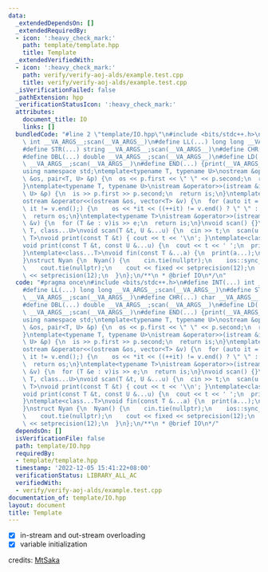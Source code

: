 ```yaml
---
data:
  _extendedDependsOn: []
  _extendedRequiredBy:
  - icon: ':heavy_check_mark:'
    path: template/template.hpp
    title: Template
  _extendedVerifiedWith:
  - icon: ':heavy_check_mark:'
    path: verify/verify-aoj-alds/example.test.cpp
    title: verify/verify-aoj-alds/example.test.cpp
  _isVerificationFailed: false
  _pathExtension: hpp
  _verificationStatusIcon: ':heavy_check_mark:'
  attributes:
    document_title: IO
    links: []
  bundledCode: "#line 2 \"template/IO.hpp\"\n#include <bits/stdc++.h>\n#define INT(...)\
    \ int __VA_ARGS__;scan(__VA_ARGS__)\n#define LL(...) long long __VA_ARGS__;scan(__VA_ARGS__)\n\
    #define STR(...) string __VA_ARGS__;scan(__VA_ARGS__)\n#define CHR(...) char __VA_ARGS__;scan(__VA_ARGS__)\n\
    #define DBL(...) double __VA_ARGS__;scan(__VA_ARGS__)\n#define LD(...) long double\
    \ __VA_ARGS__;scan(__VA_ARGS__)\n#define END(...) {print(__VA_ARGS__);return;}\n\
    using namespace std;\ntemplate<typename T, typename U>\nostream &operator<<(ostream\
    \ &os, pair<T, U> &p) {\n  os << p.first << \" \" << p.second;\n  return os;\n\
    }\ntemplate<typename T, typename U>\nistream &operator>>(istream &is, pair<T,\
    \ U> &p) {\n  is >> p.first >> p.second;\n  return is;\n}\ntemplate<typename T>\n\
    ostream &operator<<(ostream &os, vector<T> &v) {\n  for (auto it = v.begin();\
    \ it != v.end();) {\n    os << *it << ((++it) != v.end() ? \" \" : \"\");\n  }\n\
    \  return os;\n}\ntemplate<typename T>\nistream &operator>>(istream &is, vector<T>\
    \ &v) {\n  for (T &e : v)is >> e;\n  return is;\n}\nvoid scan() {}\ntemplate<class\
    \ T, class...U>\nvoid scan(T &t, U &...u) {\n  cin >> t;\n  scan(u...);\n}\ntemplate<class\
    \ T>\nvoid print(const T &t) { cout << t << '\\n'; }\ntemplate<class T, class...U>\n\
    void print(const T &t, const U &...u) {\n  cout << t << ' ';\n  print(u...);\n\
    }\ntemplate<class...T>\nvoid fin(const T &...a) {\n  print(a...);\n  exit(0);\n\
    }\nstruct Nyan {\n  Nyan() {\n    cin.tie(nullptr);\n    ios::sync_with_stdio(false);\n\
    \    cout.tie(nullptr);\n    cout << fixed << setprecision(12);\n    cerr << fixed\
    \ << setprecision(12);\n  }\n};\n/**\n * @brief IO\n*/\n"
  code: "#pragma once\n#include <bits/stdc++.h>\n#define INT(...) int __VA_ARGS__;scan(__VA_ARGS__)\n\
    #define LL(...) long long __VA_ARGS__;scan(__VA_ARGS__)\n#define STR(...) string\
    \ __VA_ARGS__;scan(__VA_ARGS__)\n#define CHR(...) char __VA_ARGS__;scan(__VA_ARGS__)\n\
    #define DBL(...) double __VA_ARGS__;scan(__VA_ARGS__)\n#define LD(...) long double\
    \ __VA_ARGS__;scan(__VA_ARGS__)\n#define END(...) {print(__VA_ARGS__);return;}\n\
    using namespace std;\ntemplate<typename T, typename U>\nostream &operator<<(ostream\
    \ &os, pair<T, U> &p) {\n  os << p.first << \" \" << p.second;\n  return os;\n\
    }\ntemplate<typename T, typename U>\nistream &operator>>(istream &is, pair<T,\
    \ U> &p) {\n  is >> p.first >> p.second;\n  return is;\n}\ntemplate<typename T>\n\
    ostream &operator<<(ostream &os, vector<T> &v) {\n  for (auto it = v.begin();\
    \ it != v.end();) {\n    os << *it << ((++it) != v.end() ? \" \" : \"\");\n  }\n\
    \  return os;\n}\ntemplate<typename T>\nistream &operator>>(istream &is, vector<T>\
    \ &v) {\n  for (T &e : v)is >> e;\n  return is;\n}\nvoid scan() {}\ntemplate<class\
    \ T, class...U>\nvoid scan(T &t, U &...u) {\n  cin >> t;\n  scan(u...);\n}\ntemplate<class\
    \ T>\nvoid print(const T &t) { cout << t << '\\n'; }\ntemplate<class T, class...U>\n\
    void print(const T &t, const U &...u) {\n  cout << t << ' ';\n  print(u...);\n\
    }\ntemplate<class...T>\nvoid fin(const T &...a) {\n  print(a...);\n  exit(0);\n\
    }\nstruct Nyan {\n  Nyan() {\n    cin.tie(nullptr);\n    ios::sync_with_stdio(false);\n\
    \    cout.tie(nullptr);\n    cout << fixed << setprecision(12);\n    cerr << fixed\
    \ << setprecision(12);\n  }\n};\n/**\n * @brief IO\n*/"
  dependsOn: []
  isVerificationFile: false
  path: template/IO.hpp
  requiredBy:
  - template/template.hpp
  timestamp: '2022-12-05 15:41:22+08:00'
  verificationStatus: LIBRARY_ALL_AC
  verifiedWith:
  - verify/verify-aoj-alds/example.test.cpp
documentation_of: template/IO.hpp
layout: document
title: Template
---
```


- [x] in-stream and out-stream overloading
- [x] variable initialization

credits: [MtSaka](https://github.com/MtSaka/library)